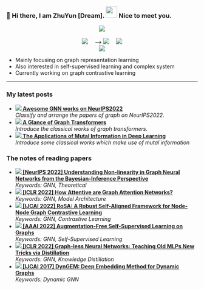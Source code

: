 ### 👋 Hi there, I am ZhuYun [Dream]. <img src="https://emojis.slackmojis.com/emojis/images/1531849430/4246/blob-sunglasses.gif?1531849430" width="30"/> Nice to meet you.

<!-- 敲代码的图片 -->
<div align="center" ><img order-radius="100px" src="https://cdn.jsdelivr.net/gh/sun0225SUN/photos/images/202108300019556.gif"/></div>
<br>

<!-- 个人资料徽标 -->
<div align="center">
  <a href="https://zhuyun97.github.io/"><img src="https://img.shields.io/badge/website-%E4%B8%AA%E4%BA%BA%E7%BD%91%E7%AB%99-blue"></a>&emsp;
<!--   <a href="https://twitter.com/sun0225SUN/"><img src="https://img.shields.io/badge/twitter-%E6%8E%A8%E7%89%B9-blue"></a>&emsp;
<!--   <a href="https://www.facebook.com/profile.php?id=100070064104265/"><img src="https://img.shields.io/badge/facebook-%E8%84%B8%E4%B9%A6-003472"></a>&emsp; -->
<!--   <a href="https://www.youtube.com/channel/UC4nDk0V8I1c6m3CIo0F2LIQ"><img src="https://img.shields.io/badge/youtube-%E6%B2%B9%E7%AE%A1-c32136"></a>&emsp; --> -->
<!--   <a href="https://www.jianshu.com/u/3eb468b5387c/"><img src="https://img.shields.io/badge/CSDN-%E5%8D%9A%E5%AE%A2-c32136"></a>&emsp; -->
<!--   <a href="https://space.bilibili.com/299068272"><img src="https://img.shields.io/badge/bilibili-B%E7%AB%99-ff69b4"></a>&emsp; -->
  <a href="https://www.zhihu.com/people/whistle-69"><img src="https://img.shields.io/badge/zhihu-%E7%9F%A5%E4%B9%8E-blue"></a>&emsp;
<!-- 访客数统计徽标 -->
  <img src="https://visitor-badge.glitch.me/badge?page_id=ZhuYun97" /></div>

<!-- 贪吃蛇代码贡献图 -->
<div align="center"><img src="https://cdn.jsdelivr.net/gh/sun0225SUN/sun0225SUN@master/contribution-snake/github-contribution-grid-snake.svg" /></div>

- Mainly focusing on graph representation learning
- Also interested in self-supervised learning and complex system
- Currently working on graph contrastive learning
---
<!-- ![Visitor Count](https://profile-counter.glitch.me/ZhuYun97/count.svg) -->

<h3>My latest posts</h3>
<ul>
  <li><a href="https://zhuanlan.zhihu.com/p/565185273"><b><img src="https://img.shields.io/badge/zhihu-%E7%9F%A5%E4%B9%8E-blue"> Awesome GNN works on NeurIPS2022</b></a><br/><i>Classify and arrange the papers of graph on NeurIPS2022.</i></li>
    <li><a href="https://zhuanlan.zhihu.com/p/536489997"><b><img src="https://img.shields.io/badge/zhihu-%E7%9F%A5%E4%B9%8E-blue"> A Glance of Graph Transformers</b></a><br/><i>Introduce the classical works of graph transformers.</i></li>
    <li><a href="https://zhuanlan.zhihu.com/p/272228710"><b><img src="https://img.shields.io/badge/zhihu-%E7%9F%A5%E4%B9%8E-blue"> The Applications of Mutal Information in Deep Learning</b></a><br/><i>Introduce some classical works which make use of mutal information</i></li>
</ul>
<h3>The notes of reading papers</h3>
<ul>
  <li><img src="https://img.shields.io/badge/zhihu-%E7%9F%A5%E4%B9%8E-blue"><b><a href="https://zhuanlan.zhihu.com/p/567351737"> [NeurIPS 2022] Understanding Non-linearity in Graph Neural Networks from the Bayesian-Inference Perspective</a></b><br><i>Keywords: GNN, Theoretical</i></li>
  <li><img src="https://img.shields.io/badge/zhihu-%E7%9F%A5%E4%B9%8E-blue"><b><a href="https://zhuanlan.zhihu.com/p/545773430"> [ICLR 2022] How Attentive are Graph Attention Networks?</a></b><br><i>Keywords: GNN, Model Architecture</i></li>
  <li><img src="https://img.shields.io/badge/zhihu-%E7%9F%A5%E4%B9%8E-blue"><b><a href="https://zhuanlan.zhihu.com/p/518707815"> [IJCAI 2022] RoSA: A Robust Self-Aligned Framework for Node-Node Graph Contrastive Learning</a></b><br><i>Keywords: GNN, Contrastive Learning</i></li>
  <li><img src="https://img.shields.io/badge/zhihu-%E7%9F%A5%E4%B9%8E-blue"><b><a href="https://zhuanlan.zhihu.com/p/477147517"> [AAAI 2022] Augmentation-Free Self-Supervised Learning on Graphs</a></b><br><i>Keywords: GNN, Self-Supervised Learning</i></li>
  <li><img src="https://img.shields.io/badge/zhihu-%E7%9F%A5%E4%B9%8E-blue"><b><a href="https://zhuanlan.zhihu.com/p/475459508"> [ICLR 2022] Graph-less Neural Networks: Teaching Old MLPs New Tricks via Distillation</a></b><br><i>Keywords: GNN, Knowledge Distillation</i></li>
  <li><img src="https://img.shields.io/badge/zhihu-%E7%9F%A5%E4%B9%8E-blue"><b><a href="https://zhuanlan.zhihu.com/p/473825050"> [IJCAI 2017] DynGEM: Deep Embedding Method for Dynamic Graphs</a></b><br><i>Keywords: Dynamic GNN</i></li>
</ul>

